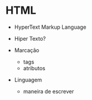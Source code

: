 # HTML
- HyperText Markup Language

- Hiper Texto?
- Marcação
  - tags
  - atributos
- Linguagem
  - maneira de escrever





